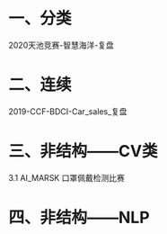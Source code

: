 # 一、分类
2020天池竞赛-智慧海洋-复盘


# 二、连续
2019-CCF-BDCI-Car_sales_复盘


# 三、非结构——CV类
3.1  AI_MARSK 口罩佩戴检测比赛


# 四、非结构——NLP
